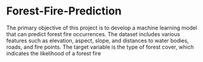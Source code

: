 # Forest-Fire-Prediction
The primary objective of this project is to develop a machine learning model that can predict forest fire occurrences. The dataset includes various features such as elevation, aspect, slope, and distances to water bodies, roads, and fire points. The target variable is the type of forest cover, which indicates the likelihood of a forest fire

